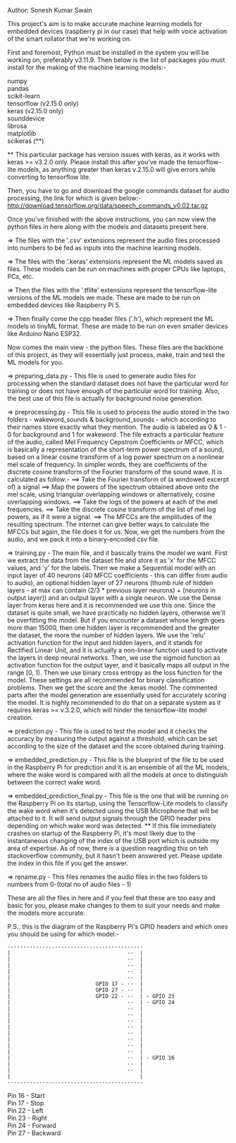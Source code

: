 Author: Sonesh Kumar Swain

This project's aim is to make accurate machine learning models for embedded devices (raspberry pi in our case) that help with
voice activation of the smart rollator that we're working on.

First and foremost, Python must be installed in the system you will be working on, preferably v3.11.9. Then below is the list of
packages you must install for the making of the machine learning models:-

numpy<br>
pandas<br>
scikit-learn<br>
tensorflow (v2.15.0 only)<br>
keras (v2.15.0 only)<br>
sounddevice<br>
librosa<br>
matplotlib<br>
scikeras (**)<br>

** This particular package has version issues with keras, as it works with keras >= v3.2.0 only. Please install this after you've
made the tensorflow-lite models, as anything greater than keras v.2.15.0 will give errors while converting to tensorflow lite.

Then, you have to go and download the google commands dataset for audio processing, the link for which is given below:-
http://download.tensorflow.org/data/speech_commands_v0.02.tar.gz

Once you've finished with the above instructions, you can now view the python files in here along with the models and datasets
present here.

=> The files with the '.csv' extensions represent the audio files processed into numbers to be fed as inputs into the machine 
learning models.

=> The files with the '.keras' extensions represent the ML models saved as files. These models can be run on machines with proper
CPUs like laptops, PCs, etc.

=> Then the files with the '.tflite' extensions represent the tensorflow-lite versions of the ML models we made. These are made
to be run on embedded devices like Raspberry Pi 5.

=> Then finally come the cpp header files ('.h'), which represent the ML models in tinyML format. These are made to be run on even
smaller devices like Arduino Nano ESP32.

Now comes the main view - the python files. These files are the backbone of this project, as they will essentially just process,
make, train and test the ML models for you.

=> preparing_data.py - This file is used to generate audio files for processing when the standard dataset does not have the particular
word for training or does not have enough of the particular word for training. Also, the best use of this file is actually for background
noise generation.

=> preprocessing.py - This file is used to process the audio stored in the two folders - wakeword_sounds & background_sounds - which according
to their names store exactly what they mention. The audio is labeled as 0 & 1 - 0 for background and 1 for wakeword. The file extracts a
particular feature of the audio, called Mel Frequency Cepstrom Coefficients or MFCC, which is basically a representation of the short-term power spectrum of a sound, based on a linear cosine transform of a log power spectrum on a nonlinear mel scale of frequency. In simpler words,
they are coefficients of the discrete cosine transform of the Fourier transform of the sound wave. It is calculated as follow:-
    ==> Take the Fourier transform of (a windowed excerpt of) a signal
    ==> Map the powers of the spectrum obtained above onto the mel scale, using triangular overlapping windows or alternatively, cosine overlapping windows.
    ==> Take the logs of the powers at each of the mel frequencies.
    ==> Take the discrete cosine transform of the list of mel log powers, as if it were a signal.
    ==> The MFCCs are the amplitudes of the resulting spectrum.
The internet can give better ways to calculate the MFCCs but again, the file does it for us. Now, we get the numbers from the audio, and we
pack it into a binary-encoded csv file.

=> training.py - The main file, and it basically trains the model we want. First we extract the data from the dataset file and store it as 'x'
for the MFCC values, and 'y' for the labels. Then we make a Sequential model with an input layer of 40 neurons (40 MFCC coefficients - this can differ from audio to audio), an optional hidden layer of 27 neurons (thumb rule of hidden layers - at max can contain (2/3 * previous layer neurons) + (neurons in output layer)) and an output layer with a single neuron. We use the Dense layer from keras here and it is recommended we use this one. Since the dataset is quite small, we have practically no hidden layers, otherwise we'll be overfitting the model. But if you encounter a dataset whose length goes more than 15000, then one hidden layer is recommended and the greater the dataset, the more the number of hidden layers. We use the 'relu' activation function for the input and hidden layers, and it stands for Rectified Linear Unit, and it is actually a non-linear function used to activate the layers in deep neural networks. Then, we use the sigmoid function as activation function for the output layer, and it basically maps all output in the range [0, 1). Then we use binary cross entropy as the loss function for the model. These settings are all recommended for binary classification problems. Then we get the score and the .keras model. The commented parts after the model generation are essentially used for accurately scoring the model. It is highly recommended to do that on a separate system as it requires keras >= v.3.2.0, which will hinder the tensorflow-lite model creation.

=> prediction.py - This file is used to test the model and it checks the accuracy by measuring the output against a threshold, which can be set according to the size of the dataset and the score obtained during training.

=> embedded_prediction.py - This file is the blueprint of the file to be used in the Raspberry Pi for prediction and it is an ensemble of all the ML models, where the wake word is compared with all the models at once to distinguish between the correct wake word.

=> embedded_prediction_final.py - This file is the one that will be running on the Raspberry Pi on its startup, using the Tensorflow-Lite models to classify the wake word when it's detected using the USB Microphone that will be attached to it. It will send output signals through the GPIO header pins depending on which wake word was detected.
** If this file immediately crashes on startup of the Raspberry Pi, it's most likely due to the instantaneous changing of the index of the USB port which is outside my area of expertise. As of now, there is a question reagrding this on teh stackoverflow community, but it hasn't been answered yet. Please update the index in this file if you get the answer.

=> rename.py - This files renames the audio files in the two folders to numbers from 0-(total no of audio files - 1)

These are all the files in here and if you feel that these are too easy and basic for you, please make changes to them to suit your needs and make the models more accurate.

P.S., this is the diagram of the Raspberry Pi's GPIO headers and which ones you should be using for which model:-

    -------------------------------------------
    |                                     ··  |
    |                                     ··  |
    |                                     ··  |
    |                                     ··  |
    |                                     ··  |
    |                           GPIO 17 - ··  |
    |                           GPIO 27 - ··  |
    |                           GPIO 22 - ··  | - GPIO 23
    |                                     ··  | - GPIO 24
    |                                     ··  |
    |                                     ··  |
    |                                     ··  |
    |                                     ··  |
    |                                     ··  |
    |                                     ··  |
    |                                     ··  |
    |                                     ··  |
    |                                     ··  | - GPIO 16
    |                                     ··  |
    |                                     ··  |
    |                                         |
    -------------------------------------------

Pin 16 - Start<br>
Pin 17 - Stop<br>
Pin 22 - Left<br>
Pin 23 - Right<br>
Pin 24 - Forward<br>
Pin 27 - Backward<br>
